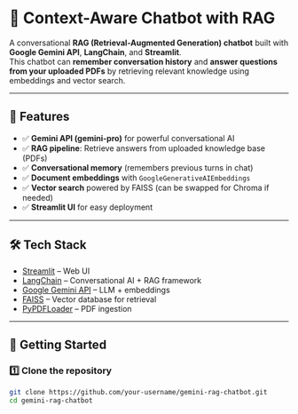# 💬 Context-Aware Chatbot with RAG

A conversational **RAG (Retrieval-Augmented Generation) chatbot** built with **Google Gemini API**, **LangChain**, and **Streamlit**.  
This chatbot can **remember conversation history** and **answer questions from your uploaded PDFs** by retrieving relevant knowledge using embeddings and vector search.

---

## 📌 Features
- ✅ **Gemini API (gemini-pro)** for powerful conversational AI  
- ✅ **RAG pipeline**: Retrieve answers from uploaded knowledge base (PDFs)  
- ✅ **Conversational memory** (remembers previous turns in chat)  
- ✅ **Document embeddings** with `GoogleGenerativeAIEmbeddings`  
- ✅ **Vector search** powered by FAISS (can be swapped for Chroma if needed)  
- ✅ **Streamlit UI** for easy deployment  

---

## 🛠️ Tech Stack
- [Streamlit](https://streamlit.io/) – Web UI  
- [LangChain](https://www.langchain.com/) – Conversational AI + RAG framework  
- [Google Gemini API](https://ai.google.dev/) – LLM + embeddings  
- [FAISS](https://faiss.ai/) – Vector database for retrieval  
- [PyPDFLoader](https://python.langchain.com/docs/modules/data_connection/document_loaders/pdf) – PDF ingestion  

---

## 🚀 Getting Started

### 1️⃣ Clone the repository
```bash
git clone https://github.com/your-username/gemini-rag-chatbot.git
cd gemini-rag-chatbot
